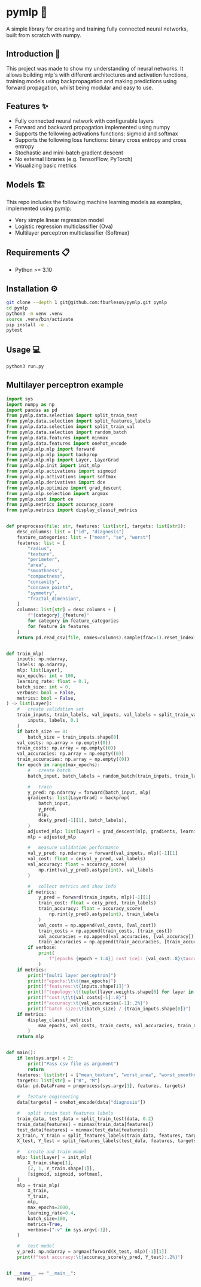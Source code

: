 # pymlp :brain:
A simple library for creating and training fully connected neural networks, built from scratch with numpy.

## Introduction :book:
This project was made to show my understanding of neural networks. It allows building mlp's with different architectures and activation functions, training models using backpropagation and making predictions using forward propagation, whilst being modular and easy to use.

## Features :sparkles:
- Fully connected neural network with configurable layers
- Forward and backward propagation implemented using numpy
- Supports the following activations functions: sigmoid and softmax
- Supports the following loss functions: binary cross entropy and cross entropy
- Stochastic and mini-batch gradient descent
- No external libraries (e.g. TensorFlow, PyTorch)
- Visualizing basic metrics

##  Models :building_construction:
This repo includes the following machine learning models as examples, implemented using pymlp:
-   Very simple linear regression model
-   Logistic regression multiclassifier (Ova)
-   Multilayer perceptron multiclassifier (Softmax)

## Requirements :clipboard:
- Python >= 3.10

## Installation :gear:
```bash
git clone --depth 1 git@github.com:fburleson/pymlp.git pymlp
cd pymlp
python3 -m venv .venv
source .venv/bin/activate 
pip install -e .
pytest
```

## Usage :computer:
```bash
python3 run.py
```

## Multilayer perceptron example
```python
import sys
import numpy as np
import pandas as pd
from pymlp.data.selection import split_train_test
from pymlp.data.selection import split_features_labels
from pymlp.data.selection import split_train_val
from pymlp.data.selection import random_batch
from pymlp.data.features import minmax
from pymlp.data.features import onehot_encode
from pymlp.mlp.mlp import forward
from pymlp.mlp.mlp import backprop
from pymlp.mlp.mlp import Layer, LayerGrad
from pymlp.mlp.init import init_mlp
from pymlp.mlp.activations import sigmoid
from pymlp.mlp.activations import softmax
from pymlp.mlp.derivatives import dce
from pymlp.mlp.optimize import grad_descent
from pymlp.mlp.selection import argmax
from pymlp.cost import ce
from pymlp.metrics import accuracy_score
from pymlp.metrics import display_classif_metrics


def preprocess(file: str, features: list[str], targets: list[str]):
    desc_columns: list = ["id", "diagnosis"]
    feature_categories: list = ["mean", "se", "worst"]
    features: list = [
        "radius",
        "texture",
        "perimeter",
        "area",
        "smoothness",
        "compactness",
        "concavity",
        "concave_points",
        "symmetry",
        "fractal_dimension",
    ]
    columns: list[str] = desc_columns + [
        f"{category}_{feature}"
        for category in feature_categories
        for feature in features
    ]
    return pd.read_csv(file, names=columns).sample(frac=1).reset_index(drop=True)


def train_mlp(
    inputs: np.ndarray,
    labels: np.ndarray,
    mlp: list[Layer],
    max_epochs: int = 100,
    learning_rate: float = 0.1,
    batch_size: int = 0,
    verbose: bool = False,
    metrics: bool = False,
) -> list[Layer]:
    #   create validation set
    train_inputs, train_labels, val_inputs, val_labels = split_train_val(
        inputs, labels, 0.1
    )
    if batch_size == 0:
        batch_size = train_inputs.shape[0]
    val_costs: np.array = np.empty((0))
    train_costs: np.array = np.empty((0))
    val_accuracies: np.array = np.empty((0))
    train_accuracies: np.array = np.empty((0))
    for epoch in range(max_epochs):
        #   create batch
        batch_input, batch_labels = random_batch(train_inputs, train_labels, batch_size)

        #   train
        y_pred: np.ndarray = forward(batch_input, mlp)
        gradients: list[LayerGrad] = backprop(
            batch_input,
            y_pred,
            mlp,
            dce(y_pred[-1][1], batch_labels),
        )
        adjusted_mlp: list[Layer] = grad_descent(mlp, gradients, learning_rate)
        mlp = adjusted_mlp

        #   measure validation performance
        val_y_pred: np.ndarray = forward(val_inputs, mlp)[-1][1]
        val_cost: float = ce(val_y_pred, val_labels)
        val_accuracy: float = accuracy_score(
            np.rint(val_y_pred).astype(int), val_labels
        )

        #   collect metrics and show info
        if metrics:
            y_pred = forward(train_inputs, mlp)[-1][1]
            train_cost: float = ce(y_pred, train_labels)
            train_accuracy: float = accuracy_score(
                np.rint(y_pred).astype(int), train_labels
            )
            val_costs = np.append(val_costs, [val_cost])
            train_costs = np.append(train_costs, [train_cost])
            val_accuracies = np.append(val_accuracies, [val_accuracy])
            train_accuracies = np.append(train_accuracies, [train_accuracy])
        if verbose:
            print(
                f"[epochs {epoch + 1:4}] cost (ce): {val_cost:.8}\taccuracy: {val_accuracy:.2%}"
            )
    if metrics:
        print("[multi layer perceptron]")
        print(f"epochs:\t\t{max_epochs}")
        print(f"features:\t{inputs.shape[1]}")
        print(f"topology:\t{tuple([layer.weights.shape[0] for layer in mlp])}")
        print(f"cost:\t\t{val_costs[-1]:.8}")
        print(f"accuracy:\t{val_accuracies[-1]:.2%}")
        print(f"batch size:\t{batch_size} / {train_inputs.shape[0]}")
    if metrics:
        display_classif_metrics(
            max_epochs, val_costs, train_costs, val_accuracies, train_accuracies
        )
    return mlp


def main():
    if len(sys.argv) < 2:
        print("Pass csv file as argument")
        return
    features: list[str] = ["mean_texture", "worst_area", "worst_smoothness"]
    targets: list[str] = ["B", "M"]
    data: pd.DataFrame = preprocess(sys.argv[1], features, targets)

    #   feature engineering
    data[targets] = onehot_encode(data["diagnosis"])

    #   split train test features labels
    train_data, test_data = split_train_test(data, 0.2)
    train_data[features] = minmax(train_data[features])
    test_data[features] = minmax(test_data[features])
    X_train, Y_train = split_features_labels(train_data, features, targets)
    X_test, Y_test = split_features_labels(test_data, features, targets)

    #   create and train model
    mlp: list[Layer] = init_mlp(
        X_train.shape[1],
        [2, 1, Y_train.shape[1]],
        [sigmoid, sigmoid, softmax],
    )
    mlp = train_mlp(
        X_train,
        Y_train,
        mlp,
        max_epochs=2000,
        learning_rate=0.4,
        batch_size=100,
        metrics=True,
        verbose=("-v" in sys.argv[-1]),
    )

    #   test model
    y_pred: np.ndarray = argmax(forward(X_test, mlp)[-1][1])
    print(f"test accuracy:\t{accuracy_score(y_pred, Y_test):.2%}")


if __name__ == "__main__":
    main()
```
